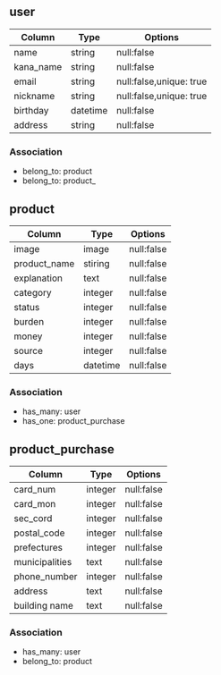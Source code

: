 ## user

| Column  |  Type  |            Options          |
|---------|--------|-----------------------------|
| name		|string  |null:false                   |
|kana_name|string  |null:false                   |
|email    |string  |null:false,unique: true      |
|nickname |string  |null:false,unique: true      |
|birthday |datetime|null:false                   |
|address  |string  |null:false                   |

### Association
- belong_to: product 
- belong_to: product_

## product

|   Column    |  Type  |            Options          |
|-------------|--------|-----------------------------|
|image			  |image   |null:false                   |
|product_name |stiring |null:false                   |
|explanation  |text    |null:false                   |
|category			|integer |null:false                   |
|status				|integer |null:false                   |
|burden				|integer |null:false                   |
|money				|integer |null:false                   |
|source				|integer |null:false                   |
|days				  |datetime|null:false                   |
### Association
- has_many: user
- has_one: product_purchase

## product_purchase

   Column    |  Type  |            Options          |
|--------------|--------|-----------------------------|
|card_num			 |integer |null:false                   |
|card_mon      |integer |null:false                   |
|sec_cord      |integer |null:false                   |
|postal_code	 |integer |null:false                   |
|prefectures	 |integer |null:false                   |
|municipalities|text    |null:false                   |
|phone_number	 |integer |null:false                   |
|address			 |text    |null:false                   |
|building name |text     |null:false                   |
### Association
- has_many: user
- belong_to: product
